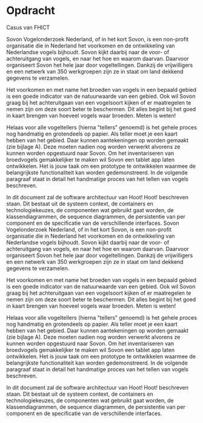 # Opdracht
Casus van FHICT

Sovon Vogelonderzoek Nederland, of in het kort Sovon, is een non-profit organisatie die in Nederland het voorkomen en de ontwikkeling van Nederlandse vogels bijhoudt. Sovon kijkt daarbij naar de voor- of achteruitgang van vogels, en naar het hoe en waarom daarvan. Daarvoor organiseert Sovon het hele jaar door vogeltellingen. Dankzij de vrijwilligers en een netwerk van 350 werkgroepen zijn ze in staat om land dekkend gegevens te verzamelen.

Het voorkomen en met name het broeden van vogels in een bepaald gebied is een goede indicator van de natuurwaarde van een gebied. Ook wil Sovon graag bij het achteruitgaan van een vogelsoort kijken of er maatregelen te nemen zijn om deze soort beter te beschermen. Dit alles begint bij het goed in kaart brengen van hoeveel vogels waar broeden. Meten is weten!

Helaas voor alle vogeltellers (hierna "tellers" genoemd) is het gehele proces nog handmatig en grotendeels op papier. Als teller moet je een kaart hebben van het gebied. Daar kunnen aantekeningen op worden gemaakt (zie bijlage A). Deze moeten nadien nog worden verwerkt alvorens ze kunnen worden opgestuurd naar Sovon. Om het inventariseren van broedvogels gemakkelijker te maken wil Sovon een tablet app laten ontwikkelen. Het is jouw taak om een prototype te ontwikkelen waarmee de belangrijkste functionaliteit kan worden gedemonstreerd. In de volgende paragraaf staat in detail het handmatige proces van het tellen van vogels beschreven.

In dit document zal de software architectuur van Hoot! Hoot! beschreven staan. Dit bestaat uit de systeem context, de containers en technologiekeuzes, de componenten wat gebruikt gaat worden, de klassendiagrammen, de sequence diagrammen, de persistentie van per component en de specificatie van de verschillende interfaces.
Sovon Vogelonderzoek Nederland, of in het kort Sovon, is een non-profit organisatie die in Nederland het voorkomen en de ontwikkeling van Nederlandse vogels bijhoudt. Sovon kijkt daarbij naar de voor- of achteruitgang van vogels, en naar het hoe en waarom daarvan. Daarvoor organiseert Sovon het hele jaar door vogeltellingen. Dankzij de vrijwilligers en een netwerk van 350 werkgroepen zijn ze in staat om land dekkend gegevens te verzamelen.

Het voorkomen en met name het broeden van vogels in een bepaald gebied is een goede indicator van de natuurwaarde van een gebied. Ook wil Sovon graag bij het achteruitgaan van een vogelsoort kijken of er maatregelen te nemen zijn om deze soort beter te beschermen. Dit alles begint bij het goed in kaart brengen van hoeveel vogels waar broeden. Meten is weten!

Helaas voor alle vogeltellers (hierna "tellers" genoemd) is het gehele proces nog handmatig en grotendeels op papier. Als teller moet je een kaart hebben van het gebied. Daar kunnen aantekeningen op worden gemaakt (zie bijlage A). Deze moeten nadien nog worden verwerkt alvorens ze kunnen worden opgestuurd naar Sovon. Om het inventariseren van broedvogels gemakkelijker te maken wil Sovon een tablet app laten ontwikkelen. Het is jouw taak om een prototype te ontwikkelen waarmee de belangrijkste functionaliteit kan worden gedemonstreerd. In de volgende paragraaf staat in detail het handmatige proces van het tellen van vogels beschreven.

In dit document zal de software architectuur van Hoot! Hoot! beschreven staan. Dit bestaat uit de systeem context, de containers en technologiekeuzes, de componenten wat gebruikt gaat worden, de klassendiagrammen, de sequence diagrammen, de persistentie van per component en de specificatie van de verschillende interfaces.
